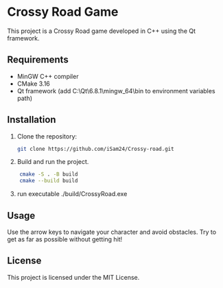 # Crossy Road Game

This project is a Crossy Road game developed in C++ using the Qt framework.

## Requirements

- MinGW C++ compiler
- CMake 3.16
- Qt framework (add C:\Qt\6.8.1\mingw_64\bin to environment variables path)

## Installation

1. Clone the repository:
    ```sh
    git clone https://github.com/iSam24/Crossy-road.git
    ```
2. Build and run the project.
```sh
    cmake -S . -B build
    cmake --build build
```
3. run executable ./build/CrossyRoad.exe

## Usage

Use the arrow keys to navigate your character and avoid obstacles. Try to get as far as possible without getting hit!

## License

This project is licensed under the MIT License.
